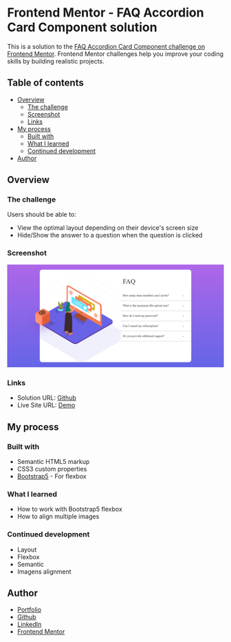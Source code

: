 # Frontend Mentor - FAQ Accordion Card Component solution

This is a solution to the [FAQ Accordion Card Component challenge on Frontend Mentor](https://www.frontendmentor.io/challenges/faq-accordion-card-XlyjD0Oam). Frontend Mentor challenges help you improve your coding skills by building realistic projects. 

## Table of contents

- [Overview](#overview)
  - [The challenge](#the-challenge)
  - [Screenshot](#screenshot)
  - [Links](#links)
- [My process](#my-process)
  - [Built with](#built-with)
  - [What I learned](#what-i-learned)
  - [Continued development](#continued-development)
- [Author](#author)

## Overview

### The challenge

Users should be able to:

- View the optimal layout depending on their device's screen size
- Hide/Show the answer to a question when the question is clicked

### Screenshot

![Project](./images/project.png)

### Links

- Solution URL: [Github](https://github.com/RuanHeleno/FrontEndMentor)
- Live Site URL: [Demo](https://frontendmentorchallengesrh.netlify.app)

## My process

### Built with

- Semantic HTML5 markup
- CSS3 custom properties
- [Bootstrap5](https://getbootstrap.com) - For flexbox

### What I learned

- How to work with Bootstrap5 flexbox
- How to align multiple images

### Continued development

- Layout
- Flexbox
- Semantic
- Imagens alignment

## Author

- [Portfolio](https://ruanheleno.github.io)
- [Github](https://www.github.com/RuanHeleno)
- [LinkedIn](https://www.linkedin.com/in/ruanheleno/)
- [Frontend Mentor](https://www.frontendmentor.io/profile/RuanHeleno)
